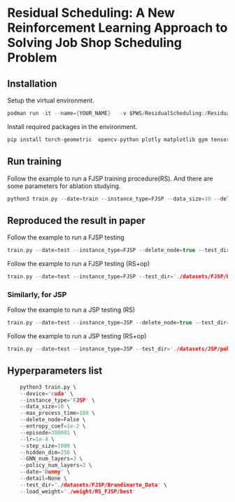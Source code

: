 # Residual Scheduling: A New Reinforcement Learning Approach to Solving Job Shop Scheduling Problem

## Installation

Setup the virtual environment.
```c
podman run -it --name={YOUR_NAME}   -v $PWS/ResidualScheduling:/ResidualScheduling pytorch/pytorch:1.11.0-cuda11.3-cudnn8-runtime
```

Install required packages in the environment.
```c
pip install torch-geometric  opencv-python plotly matplotlib gym tensorboard pandas colorhash
```
## Run training
Follow the example to run a FJSP training procedure(RS). And there are some parameters for ablation studying.
```c
python3 train.py --date=train --instance_type=FJSP --data_size=10 --delete_node=true
```

## Reproduced the result in paper
Follow the example to run a FJSP testing 
```c
train.py --date=test --instance_type=FJSP --delete_node=true --test_dir='./datasets/FJSP/Hurink_Data/Text/vdata' --load_model='./weight/RS_FJSP/best'
```
Follow the example to run a FJSP testing (RS+op)
```c
train.py --date=test --instance_type=FJSP --test_dir='./datasets/FJSP/Hurink_Data/Text/vdata' --load_model='./weight/RS+op_FJSP/best'
```

### Similarly, for JSP
Follow the example to run a JSP testing (RS)
```c
train.py --date=test --instance_type=JSP --delete_node=true --test_dir='./datasets/JSP/public_benchmark/ta' --load_model='./weight/RS_JSP/best'
```
Follow the example to run a JSP testing (RS+op)
```c
train.py --date=test --instance_type=JSP --test_dir='./datasets/JSP/public_benchmark/ta' --load_model='./weight/RS+op_JSP/best'
```

## Hyperparameters list
```c
    python3 train.py \
    --device='cuda' \
    --instance_type='FJSP' \
    --data_size=10 \
    --max_process_time=100 \
    --delete_node=False \
    --entropy_coef=1e-2 \
    --episode=300001 \
    --lr=1e-4 \
    --step_size=1000 \
    --hidden_dim=256 \
    --GNN_num_layers=3 \
    --policy_num_layers=2 \
    --date='Dummy' \
    --detail=None \
    --test_dir='./datasets/FJSP/Brandimarte_Data' \
    --load_weight='./weight/RS_FJSP/best'
```